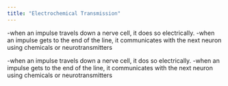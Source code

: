 ```yaml
---
title: "Electrochemical Transmission"
---
```

-when an impulse travels down a nerve cell, it does so electrically.
-when an impulse gets to the end of the line, it communicates with the next neuron using chemicals or neurotransmitters

-when an impulse travels down a nerve cell, it dos so electrically.
-when an impulse gets to the end of the line, it communicates with the next neuron using chemicals or neurotransmitters


